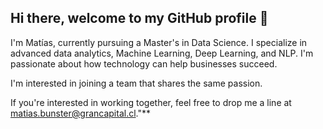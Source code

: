 ## Hi there, welcome to my GitHub profile 👋

I'm Matías, currently pursuing a Master's in Data Science. I specialize in advanced data analytics, Machine Learning, Deep Learning, and NLP. I'm passionate about how technology can help businesses succeed.

I'm interested in joining a team that shares the same passion.

If you're interested in working together, feel free to drop me a line at matias.bunster@grancapital.cl."**

<!--
**MatiasBunsterRaby/MatiasBunsterRaby** is a ✨ _special_ ✨ repository because its `README.md` (this file) appears on your GitHub profile.

Here are some ideas to get you started:

- 🔭 I’m currently working on ...
- 🌱 I’m currently learning ...
- 👯 I’m looking to collaborate on ...
- 🤔 I’m looking for help with ...
- 💬 Ask me about ...
- 📫 How to reach me: ...
- 😄 Pronouns: ...
- ⚡ Fun fact: ...
--
